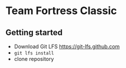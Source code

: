 # Team Fortress Classic

## Getting started

- Download Git LFS https://git-lfs.github.com
- `git lfs install`
- clone repository
